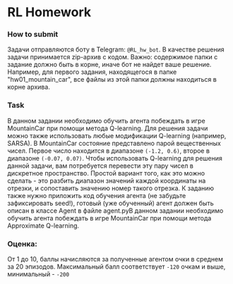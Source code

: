 # RL Homework

### How to submit
Задачи отправляются боту в Telegram: `@RL_hw_bot`. В качестве решения задачи принимается zip-архив с кодом. Важно: содержимое папки с задание должно быть в корне, иначе бот не найдет ваше решение. Например, для первого задания, находящегося в папке "hw01_mountain_car", все файлы из этой папки должны находиться в корне архива.

### Task
В данном задании необходимо обучить агента побеждать в игре MountainCar при помощи метода Q-learning. Для решения задачи можно также использовать любые модификации Q-learning (например, SARSA).
В MountainCar состояние представлено парой вещественных чисел. Первое число находится в диапазоне `(-1.2, 0.6)`, второе в диапазоне `(-0.07, 0.07)`. Чтобы использовать Q-learning для решения данной задачи, вам потребуется перевести эту пару чисел в дискретное пространство. Простой вариант того, как это можно сделать - это разбить диапазон значений каждой координаты на отрезки, и сопоставить значению номер такого отрезка.
К заданию также нужно приложить код обучения агента (не забудьте зафиксировать seed!), готовый (уже обученный) агент должен быть описан в классе Agent в файле agent.pyВ данном задании необходимо обучить агента побеждать в игре MountainCar при помощи метода Approximate Q-learning.


### Оценка:
От 1 до 10, баллы начисляются за полученные агентом очки в среднем за 20 эпизодов. Максимальный балл соответствует `-120` очкам и выше, минимальный - `-200`
